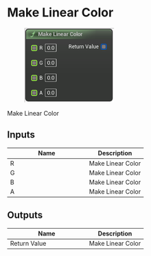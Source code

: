 # Make Linear Color

<div align="left" data-full-width="false">

<figure><img src="../../../../.gitbook/assets/Make_Linear_Color.png" alt=""><figcaption></figcaption></figure>

</div>

Make Linear Color

## Inputs

<table><thead><tr><th width="170">Name</th><th>Description</th></tr></thead><tbody><tr><td>R</td><td>Make Linear Color</td></tr><tr><td>G</td><td>Make Linear Color</td></tr><tr><td>B</td><td>Make Linear Color</td></tr><tr><td>A</td><td>Make Linear Color</td></tr></tbody></table>

## Outputs

<table><thead><tr><th width="170">Name</th><th>Description</th></tr></thead><tbody><tr><td>Return Value</td><td>Make Linear Color</td></tr></tbody></table>
